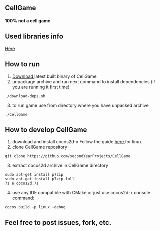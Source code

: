 ## CellGame

#### 100% not a cell game

## Used libraries info
<a href="https://github.com/secondYearProjects/CellGame/blob/master/LibrariesInfo.md"> Here </a>

## How to run
1) <a href="https://github.com/secondYearProjects/CellGame/releases"> Download </a> latest built binary of CellGame
2) unpackage archive and run next command to install dependencies (if you are running it first time)
```
./download-deps.sh
```
3) to run game use from directory where you have unpacked archive
```
./CellGame
```

## How to develop CellGame
1) download and install cocos2d-x
Follow the guide <a href="http://docs.cocos2d-x.org/cocos2d-x/en/installation/Linux.html"> here </a> for linux
2) clone CellGame repository
```
git clone https://github.com/secondYearProjects/CellGame
```
3) extract cocos2d archive in CellGame directory
```
sudo apt-get install p7zip
sudo apt-get install p7zip-full
7z e cocos2d.7z
```
4) use any IDE compatible with CMake or just use cocos2d-x console command: 
```
cocos build -p linux -debug
```

## Feel free to post issues, fork, etc.
